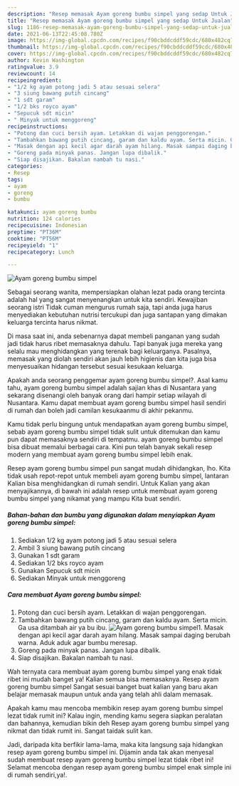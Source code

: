 ```yaml
---
description: "Resep memasak Ayam goreng bumbu simpel yang sedap Untuk Jualan"
title: "Resep memasak Ayam goreng bumbu simpel yang sedap Untuk Jualan"
slug: 1186-resep-memasak-ayam-goreng-bumbu-simpel-yang-sedap-untuk-jualan
date: 2021-06-13T22:45:08.780Z
image: https://img-global.cpcdn.com/recipes/f90cbddcddf59cdc/680x482cq70/ayam-goreng-bumbu-simpel-foto-resep-utama.jpg
thumbnail: https://img-global.cpcdn.com/recipes/f90cbddcddf59cdc/680x482cq70/ayam-goreng-bumbu-simpel-foto-resep-utama.jpg
cover: https://img-global.cpcdn.com/recipes/f90cbddcddf59cdc/680x482cq70/ayam-goreng-bumbu-simpel-foto-resep-utama.jpg
author: Kevin Washington
ratingvalue: 3.9
reviewcount: 14
recipeingredient:
- "1/2 kg ayam potong jadi 5 atau sesuai selera"
- "3 siung bawang putih cincang"
- "1 sdt garam"
- "1/2 bks royco ayam"
- "Sepucuk sdt micin"
- " Minyak untuk menggoreng"
recipeinstructions:
- "Potong dan cuci bersih ayam. Letakkan di wajan penggorengan."
- "Tambahkan bawang putih cincang, garam dan kaldu ayam. Serta micin. Ga usa ditambah air ya bu ibu."
- "Masak dengan api kecil agar darah ayam hilang. Masak sampai daging berubah warna. Aduk aduk agar bumbu meresap."
- "Goreng pada minyak panas. Jangan lupa dibalik."
- "Siap disajikan. Bakalan nambah tu nasi."
categories:
- Resep
tags:
- ayam
- goreng
- bumbu

katakunci: ayam goreng bumbu 
nutrition: 124 calories
recipecuisine: Indonesian
preptime: "PT36M"
cooktime: "PT56M"
recipeyield: "1"
recipecategory: Lunch

---
```



![Ayam goreng bumbu simpel](https://img-global.cpcdn.com/recipes/f90cbddcddf59cdc/680x482cq70/ayam-goreng-bumbu-simpel-foto-resep-utama.jpg)

Sebagai seorang wanita, mempersiapkan olahan lezat pada orang tercinta adalah hal yang sangat menyenangkan untuk kita sendiri. Kewajiban seorang istri Tidak cuman mengurus rumah saja, tapi anda juga harus menyediakan kebutuhan nutrisi tercukupi dan juga santapan yang dimakan keluarga tercinta harus nikmat.

Di masa  saat ini, anda sebenarnya dapat membeli panganan yang sudah jadi tidak harus ribet memasaknya dahulu. Tapi banyak juga mereka yang selalu mau menghidangkan yang terenak bagi keluarganya. Pasalnya, memasak yang diolah sendiri akan jauh lebih higienis dan kita juga bisa menyesuaikan hidangan tersebut sesuai kesukaan keluarga. 



Apakah anda seorang penggemar ayam goreng bumbu simpel?. Asal kamu tahu, ayam goreng bumbu simpel adalah sajian khas di Nusantara yang sekarang disenangi oleh banyak orang dari hampir setiap wilayah di Nusantara. Kamu dapat membuat ayam goreng bumbu simpel hasil sendiri di rumah dan boleh jadi camilan kesukaanmu di akhir pekanmu.

Kamu tidak perlu bingung untuk mendapatkan ayam goreng bumbu simpel, sebab ayam goreng bumbu simpel tidak sulit untuk ditemukan dan kamu pun dapat memasaknya sendiri di tempatmu. ayam goreng bumbu simpel bisa dibuat memalui berbagai cara. Kini pun telah banyak sekali resep modern yang membuat ayam goreng bumbu simpel lebih enak.

Resep ayam goreng bumbu simpel pun sangat mudah dihidangkan, lho. Kita tidak usah repot-repot untuk membeli ayam goreng bumbu simpel, lantaran Kalian bisa menghidangkan di rumah sendiri. Untuk Kalian yang akan menyajikannya, di bawah ini adalah resep untuk membuat ayam goreng bumbu simpel yang nikamat yang mampu Kita buat sendiri.

<!--inarticleads1-->

##### Bahan-bahan dan bumbu yang digunakan dalam menyiapkan Ayam goreng bumbu simpel:

1. Sediakan 1/2 kg ayam potong jadi 5 atau sesuai selera
1. Ambil 3 siung bawang putih cincang
1. Gunakan 1 sdt garam
1. Sediakan 1/2 bks royco ayam
1. Gunakan Sepucuk sdt micin
1. Sediakan  Minyak untuk menggoreng




<!--inarticleads2-->

##### Cara membuat Ayam goreng bumbu simpel:

1. Potong dan cuci bersih ayam. Letakkan di wajan penggorengan.
1. Tambahkan bawang putih cincang, garam dan kaldu ayam. Serta micin. Ga usa ditambah air ya bu ibu.
<img src="https://img-global.cpcdn.com/steps/6adaac08e3ac5bff/160x128cq70/ayam-goreng-bumbu-simpel-langkah-memasak-2-foto.jpg" alt="Ayam goreng bumbu simpel">1. Masak dengan api kecil agar darah ayam hilang. Masak sampai daging berubah warna. Aduk aduk agar bumbu meresap.
1. Goreng pada minyak panas. Jangan lupa dibalik.
1. Siap disajikan. Bakalan nambah tu nasi.




Wah ternyata cara membuat ayam goreng bumbu simpel yang enak tidak ribet ini mudah banget ya! Kalian semua bisa memasaknya. Resep ayam goreng bumbu simpel Sangat sesuai banget buat kalian yang baru akan belajar memasak maupun untuk anda yang telah ahli dalam memasak.

Apakah kamu mau mencoba membikin resep ayam goreng bumbu simpel lezat tidak rumit ini? Kalau ingin, mending kamu segera siapkan peralatan dan bahannya, kemudian bikin deh Resep ayam goreng bumbu simpel yang nikmat dan tidak rumit ini. Sangat taidak sulit kan. 

Jadi, daripada kita berfikir lama-lama, maka kita langsung saja hidangkan resep ayam goreng bumbu simpel ini. Dijamin anda tak akan menyesal sudah membuat resep ayam goreng bumbu simpel lezat tidak ribet ini! Selamat mencoba dengan resep ayam goreng bumbu simpel enak simple ini di rumah sendiri,ya!.

